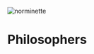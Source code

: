 ![norminette](https://github.com/Yamada-Ika/philosophers/actions/workflows/action.yml/badge.svg)

# Philosophers
